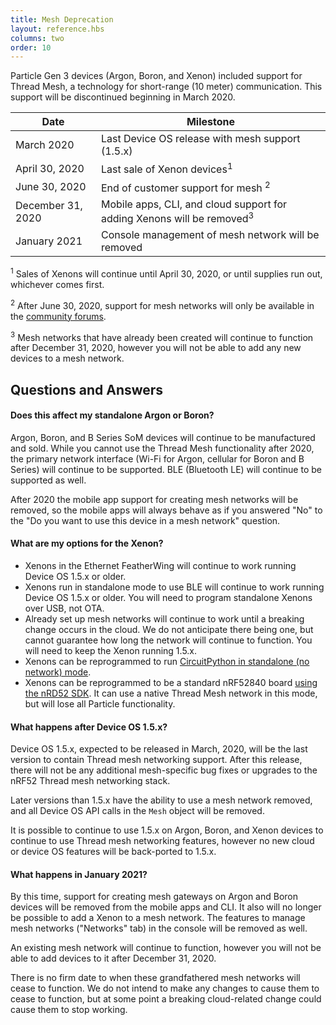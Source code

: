 ```yaml
---
title: Mesh Deprecation
layout: reference.hbs
columns: two
order: 10
---
```


Particle Gen 3 devices (Argon, Boron, and Xenon) included support for Thread Mesh, a technology for short-range (10 meter) communication. This support will be discontinued beginning in March 2020.

| Date | Milestone |
| ---  | --- |
| March 2020 | Last Device OS release with mesh support (1.5.x) |
| April 30, 2020 | Last sale of Xenon devices<sup>1</sup> |
| June 30, 2020 | End of customer support for mesh <sup>2</sup> | 
| December 31, 2020 | Mobile apps, CLI, and cloud support for adding Xenons will be removed<sup>3</sup> |
| January 2021 | Console management of mesh network will be removed |

<sup>1</sup> Sales of Xenons will continue until April 30, 2020, or until supplies run out, whichever comes first.

<sup>2</sup> After June 30, 2020, support for mesh networks will only be available in the [community forums](https://community.particle.io).

<sup>3</sup> Mesh networks that have already been created will continue to function after December 31, 2020, however you will not be able to add any new devices to a mesh network.

## Questions and Answers

#### Does this affect my standalone Argon or Boron?

Argon, Boron, and B Series SoM devices will continue to be manufactured and sold. While you cannot use the Thread Mesh functionality after 2020, the primary network interface (Wi-Fi for Argon, cellular for Boron and B Series) will continue to be supported. BLE (Bluetooth LE) will continue to be supported as well.

After 2020 the mobile app support for creating mesh networks will be removed, so the mobile apps will always behave as if you answered "No" to the "Do you want to use this device in a mesh network" question.


#### What are my options for the Xenon?

- Xenons in the Ethernet FeatherWing will continue to work running Device OS 1.5.x or older.
- Xenons run in standalone mode to use BLE will continue to work running Device OS 1.5.x or older. You will need to program standalone Xenons over USB, not OTA.
- Already set up mesh networks will continue to work until a breaking change occurs in the cloud. We do not anticipate there being one, but cannot guarantee how long the network will continue to function. You will need to keep the Xenon running 1.5.x.
- Xenons can be reprogrammed to run [CircuitPython in standalone (no network) mode](/tutorials/learn-more/xenon-circuit-python/).
- Xenons can be reprogrammed to be a standard nRF52840 board [using the nRD52 SDK](/datasheets/app-notes/an008-xenon-nordic-sdk). It can use a native Thread Mesh network in this mode, but will lose all Particle functionality.

#### What happens after Device OS 1.5.x?

Device OS 1.5.x, expected to be released in March, 2020, will be the last version to contain Thread mesh networking support. After this release, there will not be any additional mesh-specific bug fixes or upgrades to the nRF52 Thread mesh networking stack.

Later versions than 1.5.x have the ability to use a mesh network removed, and all Device OS API calls in the `Mesh` object will be removed.

It is possible to continue to use 1.5.x on Argon, Boron, and Xenon devices to continue to use Thread mesh networking features, however no new cloud or device OS features will be back-ported to 1.5.x.

#### What happens in January 2021?

By this time, support for creating mesh gateways on Argon and Boron devices will be removed from the mobile apps and CLI. It also will no longer be possible to add a Xenon to a mesh network. The features to manage mesh networks ("Networks" tab) in the console will be removed as well.

An existing mesh network will continue to function, however you will not be able to add devices to it after December 31, 2020.

There is no firm date to when these grandfathered mesh networks will cease to function. We do not intend to make any changes to cause them to cease to function, but at some point a breaking cloud-related change could cause them to stop working.

